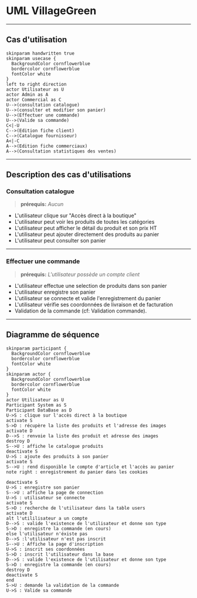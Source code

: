 # UML VillageGreen

***

## Cas d'utilisation

```plantuml
skinparam handwritten true
skinparam usecase {
  BackgroundColor cornflowerblue
  bordercolor cornflowerblue
  fontColor white
}
left to right direction
actor Utilisateur as U 
actor Admin as A
actor Commercial as C
U-->(consultation catalogue)
U-->(consulter et modifier son panier)
U-->(Effectuer une commande)
U-->(Valide sa commande)
C<|-U
C-->(Edition fiche client)
C-->(Catalogue fournisseur)
A<|-C
A-->(Edition fiche commerciaux)
A-->(Consultation statistiques des ventes)
```

***

## Description des cas d'utilisations

### Consultation catalogue
> **prérequis:** _Aucun_


- L'utilisateur clique sur "Accès direct à la boutique"
- L'utilisateur peut voir les produits de toutes les catégories
- L'utilisateur peut afficher le détail du produit et son prix HT
- L'utilisateur peut ajouter directement des produits au panier
- L'utilisateur peut consulter son panier

***

### Effectuer une commande
> **prérequis:** _L'utilisateur possède un compte client_

- L'utilisateur effectue une selection de produits dans son panier
- L'utilisateur enregistre son panier
- L'utilisateur se connecte et valide l'enregistrement du panier
- L'utilisateur vérifie ses coordonnées de livraison et de facturation
- Validation de la commande (cf: Validation commande).

***

## Diagramme de séquence

``` plantuml
skinparam participant {
  BackgroundColor cornflowerblue
  bordercolor cornflowerblue
  fontColor white
}
skinparam actor {
  BackgroundColor cornflowerblue
  bordercolor cornflowerblue
  fontColor white
}
actor Utilisateur as U
Participant System as S
Participant DataBase as D
U->S : clique sur l'accès direct à la boutique
activate S
S->D : récupère la liste des produits et l'adresse des images
activate D
D-->S : renvoie la liste des produit et adresse des images
destroy D
S-->U : affiche le catalogue produits
deactivate S
U->S : ajoute des produits à son panier
activate S
S-->U : rend disponible le compte d'article et l'accès au panier
note right : enregistrement du panier dans les cookies

deactivate S
U->S : enregistre son panier
S-->U : affiche la page de connection
U->S : utilisateur se connecte
activate S
S->D : recherche de l'utilisateur dans la table users
activate D
alt l'utililisateur a un compte
D-->S : valide l'existence de l'utilisateur et donne son type
S->D : enregistre la commande (en cours)
else l'utilisateur n'éxiste pas
D-->S :l'utilisateur n'est pas inscrit
S-->U : Affiche la page d'inscription
U->S : inscrit ses coordonnées
S->D : inscrit l'utilisateur dans la base
D-->S : valide l'existence de l'utilisateur et donne son type
S->D : enregistre la commande (en cours)
destroy D
deactivate S
end
S->U : demande la validation de la commande
U->S : Valide sa commande


```
